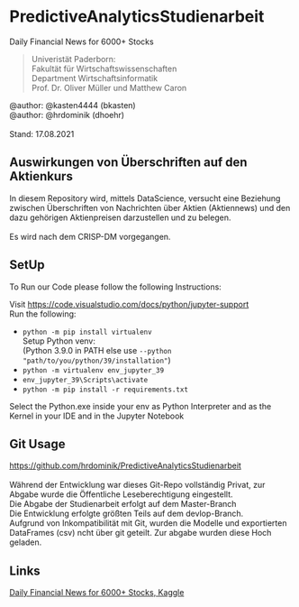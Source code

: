 # PredictiveAnalyticsStudienarbeit
Daily Financial News for 6000+ Stocks
>Univeristät Paderborn: <br>
>Fakultät für Wirtschaftswissenschaften<br>
>Department Wirtschaftsinformatik<br>
>Prof. Dr. Oliver Müller und Matthew Caron

@author: @kasten4444 (bkasten)<br>
@author: @hrdominik (dhoehr) <br><br>
Stand: 17.08.2021
## Auswirkungen von Überschriften auf den Aktienkurs
In diesem Repository wird, mittels DataScience, versucht eine Beziehung zwischen Überschriften von Nachrichten über Aktien (Aktiennews) und den dazu gehörigen Aktienpreisen darzustellen und zu belegen.
<br><br>
Es wird nach dem CRISP-DM vorgegangen.
## SetUp
To Run our Code please follow the following Instructions: <br>

Visit https://code.visualstudio.com/docs/python/jupyter-support <br />
Run the following:
* <code>python -m pip install virtualenv</code><br>
Setup Python venv: <br>(Python 3.9.0 in PATH else use <code>--python "path/to/you/python/39/installation"</code>) 
* <code>python -m virtualenv env_jupyter_39</code>
* <code>env_jupyter_39\Scripts\activate</code>
* <code>python -m pip install -r requirements.txt</code>

Select the Python.exe inside your env as Python Interpreter and as the Kernel in your IDE and in the Jupyter Notebook

## Git Usage
https://github.com/hrdominik/PredictiveAnalyticsStudienarbeit<br><br>
Während der Entwicklung war dieses Git-Repo vollständig Privat, zur Abgabe wurde die Öffentliche Leseberechtigung eingestellt. <br>
Die Abgabe der Studienarbeit erfolgt auf dem Master-Branch <br>
Die Entwicklung erfolgte größten Teils auf dem devlop-Branch.<br>
Aufgrund von Inkompatibilität mit Git, wurden die Modelle und exportierten DataFrames (csv) ncht über git geteilt. Zur abgabe wurden diese Hoch geladen.

## Links
<a href="https://www.kaggle.com/miguelaenlle/massive-stock-news-analysis-db-for-nlpbacktests">Daily Financial News for 6000+ Stocks, Kaggle</a>